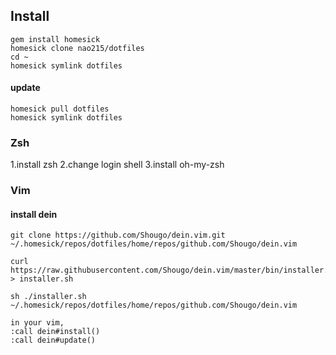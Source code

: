 ## Install
```
gem install homesick
homesick clone nao215/dotfiles
cd ~
homesick symlink dotfiles
```

#### update

```
homesick pull dotfiles
homesick symlink dotfiles
```


### Zsh

1.install zsh
2.change login shell
3.install oh-my-zsh

### Vim

#### install dein

```
git clone https://github.com/Shougo/dein.vim.git ~/.homesick/repos/dotfiles/home/repos/github.com/Shougo/dein.vim

curl https://raw.githubusercontent.com/Shougo/dein.vim/master/bin/installer.sh > installer.sh

sh ./installer.sh ~/.homesick/repos/dotfiles/home/repos/github.com/Shougo/dein.vim

in your vim,
:call dein#install()
:call dein#update()
```
